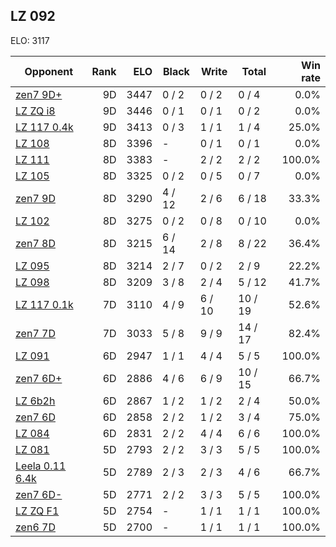 ## LZ 092 ##

ELO: 3117

Opponent | Rank | ELO | Black | Write | Total | Win rate
---------|-----:|----:|-------|-------|-------|-------:
[zen7 9D+](zen7%209D+.md) | 9D | 3447 | 0 / 2 | 0 / 2 | 0 / 4 | 0.0%
[LZ ZQ i8](LZ%20ZQ%20i8.md) | 9D | 3446 | 0 / 1 | 0 / 1 | 0 / 2 | 0.0%
[LZ 117 0.4k](LZ%20117%200.4k.md) | 9D | 3413 | 0 / 3 | 1 / 1 | 1 / 4 | 25.0%
[LZ 108](LZ%20108.md) | 8D | 3396 | - | 0 / 1 | 0 / 1 | 0.0%
[LZ 111](LZ%20111.md) | 8D | 3383 | - | 2 / 2 | 2 / 2 | 100.0%
[LZ 105](LZ%20105.md) | 8D | 3325 | 0 / 2 | 0 / 5 | 0 / 7 | 0.0%
[zen7 9D](zen7%209D.md) | 8D | 3290 | 4 / 12 | 2 / 6 | 6 / 18 | 33.3%
[LZ 102](LZ%20102.md) | 8D | 3275 | 0 / 2 | 0 / 8 | 0 / 10 | 0.0%
[zen7 8D](zen7%208D.md) | 8D | 3215 | 6 / 14 | 2 / 8 | 8 / 22 | 36.4%
[LZ 095](LZ%20095.md) | 8D | 3214 | 2 / 7 | 0 / 2 | 2 / 9 | 22.2%
[LZ 098](LZ%20098.md) | 8D | 3209 | 3 / 8 | 2 / 4 | 5 / 12 | 41.7%
[LZ 117 0.1k](LZ%20117%200.1k.md) | 7D | 3110 | 4 / 9 | 6 / 10 | 10 / 19 | 52.6%
[zen7 7D](zen7%207D.md) | 7D | 3033 | 5 / 8 | 9 / 9 | 14 / 17 | 82.4%
[LZ 091](LZ%20091.md) | 6D | 2947 | 1 / 1 | 4 / 4 | 5 / 5 | 100.0%
[zen7 6D+](zen7%206D+.md) | 6D | 2886 | 4 / 6 | 6 / 9 | 10 / 15 | 66.7%
[LZ 6b2h](LZ%206b2h.md) | 6D | 2867 | 1 / 2 | 1 / 2 | 2 / 4 | 50.0%
[zen7 6D](zen7%206D.md) | 6D | 2858 | 2 / 2 | 1 / 2 | 3 / 4 | 75.0%
[LZ 084](LZ%20084.md) | 6D | 2831 | 2 / 2 | 4 / 4 | 6 / 6 | 100.0%
[LZ 081](LZ%20081.md) | 5D | 2793 | 2 / 2 | 3 / 3 | 5 / 5 | 100.0%
[Leela 0.11 6.4k](Leela%200.11%206.4k.md) | 5D | 2789 | 2 / 3 | 2 / 3 | 4 / 6 | 66.7%
[zen7 6D-](zen7%206D-.md) | 5D | 2771 | 2 / 2 | 3 / 3 | 5 / 5 | 100.0%
[LZ ZQ F1](LZ%20ZQ%20F1.md) | 5D | 2754 | - | 1 / 1 | 1 / 1 | 100.0%
[zen6 7D](zen6%207D.md) | 5D | 2700 | - | 1 / 1 | 1 / 1 | 100.0%
